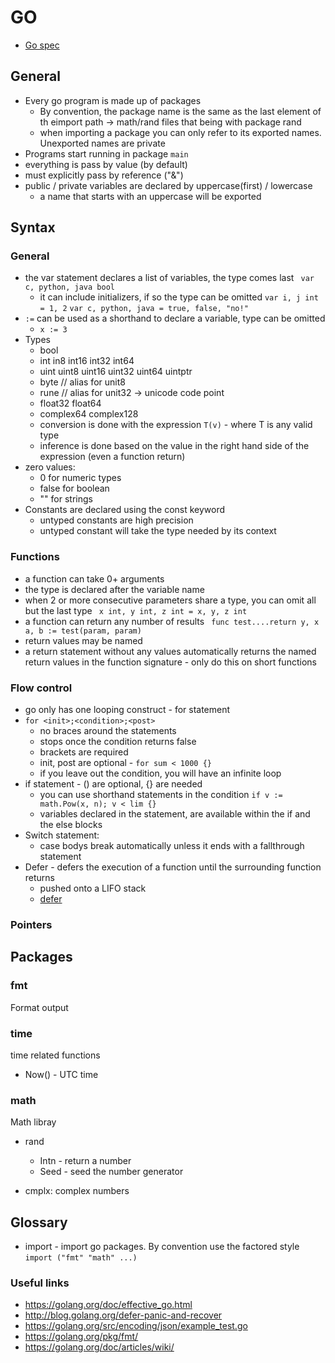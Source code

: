 # GO
* [Go spec](https://golang.org/ref/spec)

## General
* Every go program is made up of packages
  * By convention, the package name is the same as the last element of th eimport path -> math/rand files that being with package rand
  * when importing a package you can only refer to its exported names. Unexported names are private
* Programs start running in package `main`
* everything is pass by value (by default)
* must explicitly pass by reference ("&")
* public / private variables are declared by uppercase(first) / lowercase
  * a name that starts with an uppercase will be exported

## Syntax
### General
* the var statement declares a list of variables, the type comes last
  ` var c, python, java bool`
  * it can include initializers, if so the type can be omitted
    `var i, j int = 1, 2`
    `var c, python, java = true, false, "no!"`
* `:=` can be used as a shorthand to declare a variable, type can be omitted
  * `x := 3`
* Types
  * bool
  * int in8 int16 int32 int64
  * uint uint8 uint16 uint32 uint64 uintptr
  * byte // alias for unit8
  * rune // alias for unit32 -> unicode code point
  * float32 float64
  * complex64 complex128
  * conversion is done with the expression `T(v)` - where T is any valid type
  * inference is done based on the value in the right hand side of the expression (even a function return)
* zero values:
  * 0 for numeric types
  * false for boolean
  * "" for strings
* Constants are declared using the const keyword
  * untyped constants are high precision
  * untyped constant will take the type needed by its context

### Functions
* a function can take 0+ arguments
* the type is declared after the variable name
* when 2 or more consecutive parameters share a type, you can omit all but the last type
  ` x int, y int, z int = x, y, z int`
* a function can return any number of results
  ` func test....return y, x
    a, b := test(param, param)`
* return values may be named
* a return statement without any values automatically returns the named return values in the function signature - only do this on short functions

### Flow control
* go only has one looping construct - for statement
* `for <init>;<condition>;<post>`
  * no braces around the statements
  * stops once the condition returns false
  * brackets are required
  * init, post are optional - `for sum < 1000 {}`
  * if you leave out the condition, you will have an infinite loop
* if statement - () are optional, {} are needed
  * you can use shorthand statements in the condition `if v := math.Pow(x, n); v < lim {}`
  * variables declared in the statement, are available within the if and the else blocks
* Switch statement:
  * case bodys break automatically unless it ends with a fallthrough statement
* Defer - defers the execution of a function until the surrounding function returns
  * pushed onto a LIFO stack
  * [defer](https://blog.golang.org/defer-panic-and-recover)

### Pointers

## Packages
### fmt
Format output

### time
time related functions

* Now() - UTC time

### math
Math libray

* rand
  * Intn - return a number
  * Seed - seed the number generator

* cmplx: complex numbers


## Glossary
* import - import go packages. By convention use the factored style `import ("fmt" "math" ...)`


### Useful links
* https://golang.org/doc/effective_go.html
* http://blog.golang.org/defer-panic-and-recover
* https://golang.org/src/encoding/json/example_test.go
* https://golang.org/pkg/fmt/
* https://golang.org/doc/articles/wiki/

